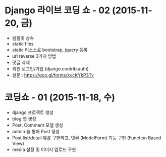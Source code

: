 
# Django 라이브 코딩 쇼 - 02 (2015-11-20, 금)

 * 템플릿 상속
 * static files
  * static 리소스로 bootstrap, jquery 등록
 * url reverse 3가지 방법
 * 댓글 삭제
 * 회원 로그인/가입 (django.contrib.auth)
 * 설문 : https://goo.gl/forms/kvcKYkP3Tv


# 코딩쇼 - 01 (2015-11-18, 수)

 - django 프로젝트 생성
 - blog 앱 생성
 - Post, Comment 모델 생성
 - admin 을 통해 Post 생성
 - Post list/detail 뷰를 구현하고, 댓글 (ModelForm) 기능 구현 (Function Based View)
 - media 설정 및 이미지 업로드 구현



